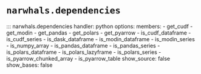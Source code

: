 # `narwhals.dependencies`

::: narwhals.dependencies
    handler: python
    options:
      members:
        - get_cudf
        - get_modin
        - get_pandas
        - get_polars
        - get_pyarrow
        - is_cudf_dataframe
        - is_cudf_series
        - is_dask_dataframe
        - is_modin_dataframe
        - is_modin_series
        - is_numpy_array
        - is_pandas_dataframe
        - is_pandas_series
        - is_polars_dataframe
        - is_polars_lazyframe
        - is_polars_series
        - is_pyarrow_chunked_array
        - is_pyarrow_table
      show_source: false
      show_bases: false
